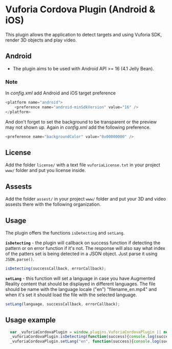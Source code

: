 # Vuforia Cordova Plugin (Android & iOS)
This plugin allows the application to detect targets and using Vuforia SDK, render 3D objects and play video.

## Android
- The plugin aims to be used with Android API >= 16 (4.1 Jelly Bean).


### Note
In *config.xml* add Android and iOS target preference
```javascript
<platform name="android">
    <preference name="android-minSdkVersion" value="16" />
</platform>
```

And don't forget to set the background to be transparent or the preview may not shown up.
Again in *config.xml* add the following preference.
```javascript
<preference name="backgroundColor" value="0x00000000" />
```

## License
Add the folder `license/` with a text file `vuforiaLicense.txt` in your project `www/` folder and put you license inside.

## Assests
Add the folder `assest/` in your project `www/` folder and put your 3D and video assests there with the following organization.

## Usage
The plugin offers the functions `isDetecting` and `setLang`.

**`isDetecting`** - the plugin will callback on success function if detecting the pattern or on error function if it's not. The response will also say what index of the patters set is being detected in a JSON object. Just parse it using `JSON.parse()`.
```javascript
isDetecting(successCallback, errorCallback);
```

**`setLang`** - this function will set a language in case you have Augmented Reality content that should be displayed in different languages. The file should be name with the language locale ("en") "filename_en.mp4" and when it's set it should load the file with the selected language.
```javascript
setLang(language, successCallback, errorCallback);
```

## Usage example
```javascript
  var _vuforiaCordovaPlugin = window.plugins.VuforiaCordovaPlugin || new VuforiaCordovaPlugin();
  _vuforiaCordovaPlugin.isDetecting(function(success){console.log(success);}, function(error){console.log(error);});
  _vuforiaCordovaPlugin.setLang("en", function(success){console.log(success);}, function(error){console.log(error);});
```

